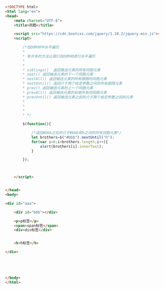
<BlogInfo title="23.jQuery遍历同胞" author="白日梦想猿" pv=0 read_times=0 pre_cost_time=0分49秒 category="jQuery学习" tag_list="['jQuery学习']" create_time="2021.10.15 16:07:54" update_time="2021.10.15 16:18:57" />

```html
<!DOCTYPE html>
<html lang="en">
<head>
    <meta charset="UTF-8">
    <title>同胞</title>

    <script src="https://cdn.bootcss.com/jquery/1.10.2/jquery.min.js"></script>
    <script>

        /*在DOM树中水平遍历
        *
        * 有许多的方法让我们在DOM树进行水平遍历
        *
        *
        * siblings()  返回被选元素的所有同胞元素
        * next() 返回被选元素的下一个同胞元素
        * nextAll() 返回被选元素的所有跟随的同胞元素
        * nextUntil() 返回介于两个给定参数之间的所有跟随元素
        * prev() 返回被选元素的上一个同胞元素
        * prevAll() 返回被选元素的前面所有的同胞元素
        * prevUntil() 返回被选元素之前的介于两个给定参数之间的元素
        *
        *
        *
        * */

        $(function(){

            /*返回#bbb之后的介于#bbb和h之间的所有同胞元素*/
            let brothers=$("#bbb").nextUntil("h");
            for(var i=0;i<brothers.length;i++){
                alert(brothers[i].innerText);
            }

        });



    </script>


</head>
<body>

<div id="aaa">

    <div id="bbb"></div>

    <p>p标签</p>
    <span>span标签</span>
    <div>div标签</div>


    <h>h标签</h>

</div>





</body>
</html>
```
